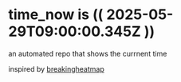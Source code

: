 # time_now is (( 2025-05-29T09:00:00.345Z ))

an automated repo that shows the currnent time

inspired by [breakingheatmap](https://github.com/breakingheatmap/breakingheatmap)
